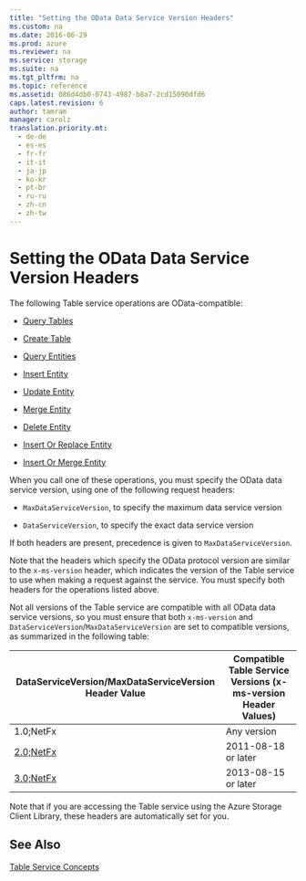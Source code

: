 ```yaml
---
title: "Setting the OData Data Service Version Headers"
ms.custom: na
ms.date: 2016-06-29
ms.prod: azure
ms.reviewer: na
ms.service: storage
ms.suite: na
ms.tgt_pltfrm: na
ms.topic: reference
ms.assetid: 086d4db0-0743-4987-b8a7-2cd15090dfd6
caps.latest.revision: 6
author: tamram
manager: carolz
translation.priority.mt: 
  - de-de
  - es-es
  - fr-fr
  - it-it
  - ja-jp
  - ko-kr
  - pt-br
  - ru-ru
  - zh-cn
  - zh-tw
---
```

# Setting the OData Data Service Version Headers
The following Table service operations are OData-compatible:  
  
-   [Query Tables](../StorageServicesREST/Query-Tables.md)  
  
-   [Create Table](../StorageServicesREST/Create-Table.md)  
  
-   [Query Entities](../StorageServicesREST/Query-Entities.md)  
  
-   [Insert Entity](../StorageServicesREST/Insert-Entity.md)  
  
-   [Update Entity](../StorageServicesREST/Update-Entity2.md)  
  
-   [Merge Entity](../StorageServicesREST/Merge-Entity.md)  
  
-   [Delete Entity](../StorageServicesREST/Delete-Entity1.md)  
  
-   [Insert Or Replace Entity](../StorageServicesREST/Insert-Or-Replace-Entity.md)  
  
-   [Insert Or Merge Entity](../StorageServicesREST/Insert-Or-Merge-Entity.md)  
  
 When you call one of these operations, you must specify the OData data service version, using one of the following request headers:  
  
-   `MaxDataServiceVersion`, to specify the maximum data service version  
  
-   `DataServiceVersion`, to specify the exact data service version  
  
 If both headers are present, precedence is given to `MaxDataServiceVersion`.  
  
 Note that the headers which specify the OData protocol version are similar to the `x-ms-version` header, which indicates the version of the Table service to use when making a request against the service. You must specify both headers for the operations listed above.  
  
 Not all versions of the Table service are compatible with all OData data service versions, so you must ensure that both `x-ms-version` and `DataServiceVersion`/`MaxDataServiceVersion` are set to compatible versions, as summarized in the following table:  
  
|DataServiceVersion/MaxDataServiceVersion Header Value|Compatible Table Service Versions (x-ms-version Header Values)|  
|------------------------------------------------------------|------------------------------------------------------------------------|  
|1.0;NetFx|Any version|  
|[2.0;NetFx](http://www.odata.org/)|2011-08-18 or later|  
|[3.0;NetFx](http://www.odata.org/)|2013-08-15 or later|  
  
 Note that if you are accessing the Table service using the Azure Storage Client Library, these headers are automatically set for you.  
  
## See Also  
 [Table Service Concepts](../StorageServicesREST/Table-Service-Concepts.md)